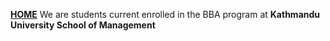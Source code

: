 [**HOME**](https://koirala99.github.io/)
We are students current enrolled in the BBA program at **Kathmandu University School of Management**
